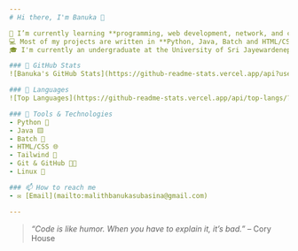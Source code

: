 ```yaml
---
# Hi there, I'm Banuka 👋

🌱 I’m currently learning **programming, web development, network, and computer science fundamentals.**  
💻 Most of my projects are written in **Python, Java, Batch and HTML/CSS**.  
🎓 I'm currently an undergraduate at the University of Sri Jayewardenepura.

### 📌 GitHub Stats
![Banuka's GitHub Stats](https://github-readme-stats.vercel.app/api?username=banuka20431&show_icons=true&theme=radical)

### 📌 Languages
![Top Languages](https://github-readme-stats.vercel.app/api/top-langs/?username=banuka20431&layout=compact&theme=radical)

### 🧰 Tools & Technologies
- Python 🐍
- Java 🟨
- Batch 💾
- HTML/CSS 🌐
- Tailwind 🍃
- Git & GitHub 🧑‍💻
- Linux 🐧

### 📫 How to reach me
- ✉️ [Email](mailto:malithbanukasubasina@gmail.com)

---
```


> _“Code is like humor. When you have to explain it, it’s bad.”_ – Cory House
